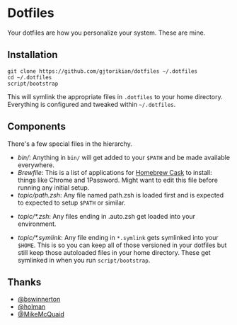 # Dotfiles

Your dotfiles are how you personalize your system. These are mine.

## Installation

```
git clone https://github.com/gjtorikian/dotfiles ~/.dotfiles
cd ~/.dotfiles
script/bootstrap
```

This will symlink the appropriate files in `.dotfiles` to your home directory.
Everything is configured and tweaked within `~/.dotfiles`.

## Components

There's a few special files in the hierarchy.

* _bin/_: Anything in `bin/` will get added to your `$PATH` and be made
  available everywhere.
* _Brewfile_: This is a list of applications for [Homebrew Cask](http://caskroom.io) to install: things like Chrome and 1Password. Might want to edit this file before running any initial setup.
* _topic/path.zsh_: Any file named path.zsh is loaded first and is expected to
  expected to setup `$PATH` or similar.
- _topic/*.zsh_: Any files ending in .auto.zsh get loaded into your
  environment.
* _topic/\*.symlink_: Any file ending in `*.symlink` gets symlinked into
  your `$HOME`. This is so you can keep all of those versioned in your dotfiles
  but still keep those autoloaded files in your home directory. These get
  symlinked in when you run `script/bootstrap`.

## Thanks

* [@bswinnerton](https://www.github.com/bswinnerton)
* [@holman](https://www.github.com/holman)
* [@MikeMcQuaid](https://www.github.com/MikeMcQuaid)
